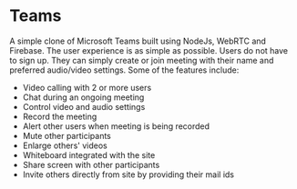 # Teams
A simple clone of Microsoft Teams built using NodeJs, WebRTC and Firebase. The user experience is as simple as possible. Users do not have to sign up. They can simply create or join meeting with their name and preferred audio/video settings. Some of the features include:
- Video calling with 2 or more users
- Chat during an ongoing meeting 
- Control video and audio settings
- Record the meeting
- Alert other users when meeting is being recorded
- Mute other participants
- Enlarge others' videos
- Whiteboard integrated with the site
- Share screen with other participants
- Invite others directly from site by providing their mail ids
